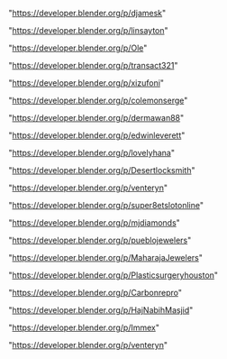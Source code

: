 "https://developer.blender.org/p/djamesk"

"https://developer.blender.org/p/linsayton"

"https://developer.blender.org/p/Ole"

"https://developer.blender.org/p/transact321"

"https://developer.blender.org/p/xizufoni"

"https://developer.blender.org/p/colemonserge"

"https://developer.blender.org/p/dermawan88"

"https://developer.blender.org/p/edwinleverett"

"https://developer.blender.org/p/lovelyhana"

"https://developer.blender.org/p/Desertlocksmith"

"https://developer.blender.org/p/venteryn"

 
"https://developer.blender.org/p/super8etslotonline"


"https://developer.blender.org/p/mjdiamonds"


"https://developer.blender.org/p/pueblojewelers"


"https://developer.blender.org/p/MaharajaJewelers"


"https://developer.blender.org/p/Plasticsurgeryhouston"


"https://developer.blender.org/p/Carbonrepro"


"https://developer.blender.org/p/HajNabihMasjid"


"https://developer.blender.org/p/Immex"


"https://developer.blender.org/p/venteryn"


 
